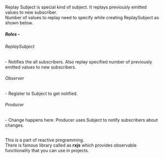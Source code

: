 Replay Subject is special kind of subject. It replays previously emitted values to new subscriber.<br>
Number of values to replay need to specify while creating ReplaySubject as shown below.

<h5>Roles -</h5> 
    <h6>ReplaySubject</h6> - Notifies the all subscribers. Also replay specified number of previously emitted values to new subscribers.<br>
    <h6>Observer</h6> - Register to Subject to get notified.<br>
    <h6>Producer</h6> - Change happens here. Producer uses Subject to notify subscribers about changes.<br><br>

This is a part of reactive programming.<br>
There is famous library called as <b>rxjs</b> which provides observable functionality that you can use in projects.
